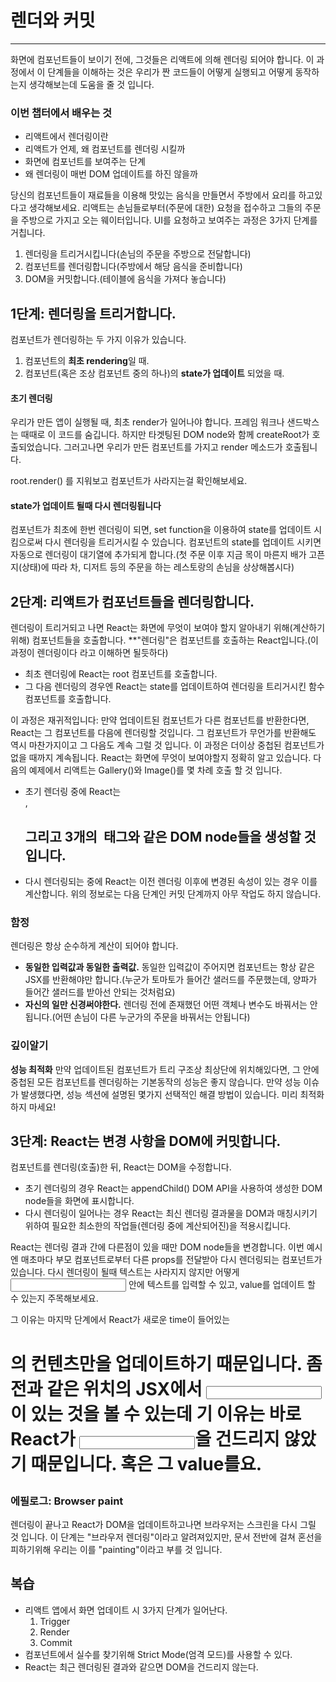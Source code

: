 # 렌더와 커밋
---
화면에 컴포넌트들이 보이기 전에, 그것들은 리액트에 의해 렌더링 되어야 합니다. 이 과정에서 이 단계들을 이해하는 것은 우리가 짠 코드들이 어떻게 실행되고 어떻게 동작하는지 생각해보는데 도움을 줄 것 입니다. 

### 이번 챕터에서 배우는 것
- 리액트에서 렌더링이란
- 리액트가 언제, 왜 컴포넌트를 렌더링 시킬까 
- 화면에 컴포넌트를 보여주는 단계
- 왜 렌더링이 매번 DOM 업데이트를 하진 않을까

당신의 컴포넌트들이 재료들을 이용해 맛있는 음식을 만들면서 주방에서 요리를 하고있다고 생각해보세요. 리액트는 손님들로부터(주문에 대한) 요청을 접수하고 그들의 주문을 주방으로 가지고 오는 웨이터입니다. UI를 요청하고 보여주는 과정은 3가지 단계를 거칩니다.
1. 렌더링을 트리거시킵니다(손님의 주문을 주방으로 전달합니다)
2. 컴포넌트를 렌더링합니다(주방에서 해당 음식을 준비합니다) 
3. DOM을 커밋합니다.(테이블에 음식을 가져다 놓습니다)

## 1단계: 렌더링을 트리거합니다.
컴포넌트가 렌더링하는 두 가지 이유가 있습니다.
1. 컴포넌트의 **최초 rendering**일 때.
2. 컴포넌트(혹은 조상 컴포넌트 중의 하나)의 **state가 업데이트** 되었을 때. 

#### 초기 렌더링
우리가 만든 앱이 실행될 때, 최초 render가 일어나야 합니다. 프레임 워크나 샌드박스는 때때로 이 코드를 숨깁니다. 하지만 타겟팅된 DOM node와 함께 createRoot가 호출되었습니다. 그러고나면 우리가 만든 컴포넌트를 가지고 render 메소드가 호출됩니다.

root.render() 를 지워보고 컴포넌트가 사라지는걸 확인해보세요.

#### state가 업데이트 될때 다시 렌더링됩니다
컴포넌트가 최초에 한번 렌더링이 되면, set function을 이용하여 state를 업데이트 시킴으로써 다시 렌더링을 트리거시킬 수 있습니다. 컴포넌트의 state를 업데이트 시키면 자동으로 렌더링이 대기열에 추가되게 합니다.(첫 주문 이후 지금 목이 마른지 배가 고픈지(상태)에 따라 차, 디저트 등의 주문을 하는 레스토랑의 손님을 상상해봅시다)

## 2단계: 리액트가 컴포넌트들을 렌더링합니다.
렌더링이 트리거되고 나면 React는 화면에 무엇이 보여야 할지 알아내기 위해(계산하기 위해) 컴포넌트들을 호출합니다. **"렌더링"은 컴포넌트를 호출하는 React입니다.(이 과정이 렌더링이다 라고 이해하면 될듯하다)
- 최초 렌더링에 React는 root 컴포넌트를 호출합니다.
- 그 다음 렌더링의 경우엔 React는 state를 업데이트하여 렌더링을 트리거시킨 함수 컴포넌트를 호출합니다.

이 과정은 재귀적입니다: 만약 업데이트된 컴포넌트가 다른 컴포넌트를 반환한다면, React는 그 컴포넌트를 다음에 렌더링할 것입니다. 그 컴포넌트가 무언가를 반환해도 역시 마찬가지이고 그 다음도 계속 그럴 것 입니다. 이 과정은 더이상 중첩된 컴포넌트가 없을 때까지 계속됩니다. React는 화면에 무엇이 보여야할지 정확히 알고 있습니다.
다음의 예제에서 리액트는 Gallery()와 Image()를 몇 차례 호출 할 것 입니다.

- 초기 렌더링 중에 React는 <section>, <h1> 그리고 3개의 <img> 태그와 같은 DOM node들을 생성할 것입니다.
- 다시 렌더링되는 중에 React는 이전 렌더링 이후에 변경된 속성이 있는 경우 이를 계산합니다. 위의 정보로는 다음 단계인 커밋 단계까지 아무 작업도 하지 않습니다.  

### 함정
렌더링은 항상 순수하게 계산이 되어야 합니다.
- **동일한 입력값과 동일한 출력값.** 동일한 입력값이 주어지면 컴포넌트는 항상 같은 JSX를 반환해야만 합니다.(누군가 토마토가 들어간 샐러드를 주문했는데, 양파가 들어간 샐러드를 받아선 안되는 것처럼요)
- **자신의 일만 신경써야한다.** 렌더링 전에 존재했던 어떤 객체나 변수도 바꿔서는 안됩니다.(어떤 손님이 다른 누군가의 주문을 바꿔서는 안됩니다)

### 깊이알기
**성능 최적화**
만약 업데이트된 컴포넌트가 트리 구조상 최상단에 위치해있다면, 그 안에 중첩된 모든 컴포넌트를 렌더링하는 기본동작의 성능은 좋지 않습니다. 만약 성능 이슈가 발생했다면, 성능 섹션에 설명된 몇가지 선택적인 해결 방법이 있습니다. 미리 최적화하지 마세요!

## 3단계: React는 변경 사항을 DOM에 커밋합니다.
컴포넌트를 렌더링(호출)한 뒤, React는 DOM을 수정합니다.
- 초기 렌더링의 경우 React는 appendChild() DOM API을 사용하여 생성한 DOM node들을 화면에 표시합니다.
- 다시 렌더링이 일어나는 경우 React는 최신 렌더링 결과물을 DOM과 매칭시키기 위하여 필요한 최소한의 작업들(렌더링 중에 계산되어진)을 적용시킵니다.

React는 렌더링 결과 간에 다른점이 있을 때만 DOM node들을 변경합니다. 이번 예시엔 매초마다 부모 컴포넌트로부터 다른 props를 전달받아 다시 렌더링되는 컴포넌트가 있습니다. 다시 렌더링이 될때 텍스트는 사라지지 않지만 어떻게 <input> 안에 텍스트를 입력할 수 있고, value를 업데이트 할 수 있는지 주목해보세요.  

그 이유는 마지막 단계에서 React가 새로운 time이 들어있는 <h1>의 컨텐츠만을 업데이트하기 때문입니다. 좀전과 같은 위치의 JSX에서 <input>이 있는 것을 볼 수 있는데 기 이유는 바로 React가 <input>을 건드리지 않았기 때문입니다. 혹은 그 value를요. 

### 에필로그: Browser paint 
렌더링이 끝나고 React가 DOM을 업데이트하고나면 브라우저는 스크린을 다시 그릴 것 입니다. 이 단계는 "브라우저 렌더링"이라고 알려져있지만, 문서 전반에 걸쳐 혼선을 피하기위해 우리는 이를 "painting"이라고 부를 것 입니다.

## 복습
- 리액트 앱에서 화면 업데이트 시 3가지 단계가 일어난다.
    1. Trigger
    2. Render
    3. Commit
- 컴포넌트에서 실수를 찾기위해 Strict Mode(엄격 모드)를 사용할 수 있다.
- React는 최근 렌더링된 결과와 같으면 DOM을 건드리지 않는다.

<!-- trigger가 "유발시킨다"로 의역하면 딱딱하게 들려서 걍 트리거라고 썼다 -->
<!-- commit: 변경을 기록하는 이력-->